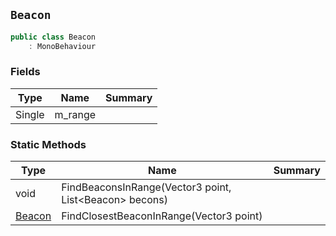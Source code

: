 ## `Beacon`

```csharp
public class Beacon
    : MonoBehaviour

```

### Fields

| Type | Name | Summary | 
| --- | --- | --- | 
| Single | m_range |  | 


### Static Methods

| Type | Name | Summary | 
| --- | --- | --- | 
| void | FindBeaconsInRange(Vector3 point, List&lt;Beacon&gt; becons) |  | 
| [Beacon](./Beacon.md) | FindClosestBeaconInRange(Vector3 point) |  | 


